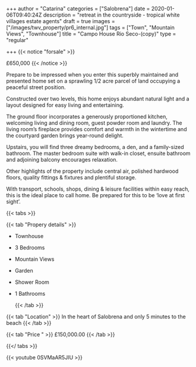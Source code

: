 +++
author = "Catarina"
categories = ["Salobrena"]
date = 2020-01-06T09:40:24Z
description = "retreat in the countryside - tropical white villages estate agents"
draft = true
images = ["/images/twv_property/pr6_internal.jpg"]
tags = ["Town", "Mountain Views", "Townhouse"]
title = "Campo House Rio Seco-(copy)"
type = "regular"

+++
{{< notice "forsale" >}}

£650,000 {{< /notice >}}

Prepare to be impressed when you enter this superbly maintained and presented home set on a sprawling 1/2 acre parcel of land occupying a peaceful street position.

Constructed over two levels, this home enjoys abundant natural light and a layout designed for easy living and entertaining. 

The ground floor incorporates a generously proportioned kitchen, welcoming living and dining room, guest powder room and laundry.  The living room’s fireplace provides comfort and warmth in the wintertime and the courtyard garden brings year-round delight. 

Upstairs, you will find three dreamy bedrooms, a den, and a family-sized bathroom.  The master bedroom suite with walk-in closet, ensuite bathroom and adjoining balcony encourages relaxation.

Other highlights of the property include central air, polished hardwood floors, quality fittings & fixtures and plentiful storage.

With transport, schools, shops, dining & leisure facilities within easy reach, this is the ideal place to call home. Be prepared for this to be ‘love at first sight’.

{{< tabs >}}

{{< tab "Propery details" >}}

* Townhouse
* 3 Bedrooms
* Mountain Views
* Garden
* Shower Room
* 1 Bathrooms

  {{< /tab >}}

{{< tab "Location" >}} In the heart of Salobrena and only 5 minutes to the beach {{< /tab >}}

{{< tab "Price " >}} £150,000.00 {{< /tab >}}

{{</ tabs >}}

{{< youtube 0SVMaAR5JIU >}}